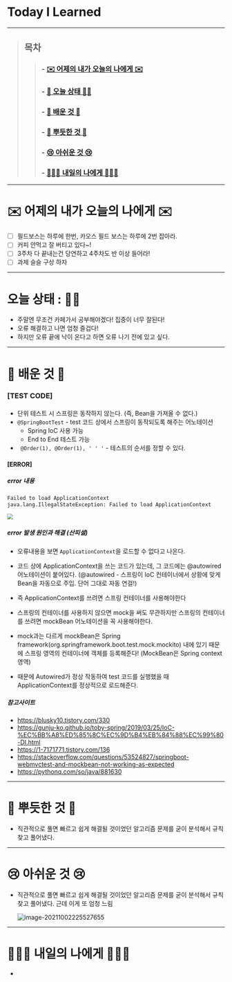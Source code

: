 

# Today I Learned

---

> ## 목차
>
> > ###  - [✉️ 어제의 내가 오늘의 나에게 ✉️](#%EF%B8%8F-%EC%96%B4%EC%A0%9C%EC%9D%98-%EB%82%B4%EA%B0%80-%EC%98%A4%EB%8A%98%EC%9D%98-%EB%82%98%EC%97%90%EA%B2%8C-%EF%B8%8F)
> >
> > ###  - [👵 오늘 상태 👵🏻](#%EC%98%A4%EB%8A%98-%EC%83%81%ED%83%9C--)
> >
> > ###  - [🧐 배운 것 🧐](#-%EB%B0%B0%EC%9A%B4-%EA%B2%83-)
> >
> > ###  - [🥰 뿌듯한 것 🥰](#-%EB%BF%8C%EB%93%AF%ED%95%9C-%EA%B2%83-)
> >
> > ###  - [😢 아쉬운 것 😢](#-%EC%95%84%EC%89%AC%EC%9A%B4-%EA%B2%83-)
> >
> > ###  - [🙋🏻‍♀️ 내일의 나에게 🙋🏻‍♀️](#%EF%B8%8F-%EB%82%B4%EC%9D%BC%EC%9D%98-%EB%82%98%EC%97%90%EA%B2%8C-%EF%B8%8F)

---

# ✉️ 어제의 내가 오늘의 나에게 ✉️

- [ ] 필드보스는 하루에 한번, 카오스 필드 보스는 하루에 2번 잡아라.
- [ ] 커피 안먹고 잘 버티고 있다~!
- [ ] 3주차 다 끝내는건 당연하고 4주차도 반 이상 들어라!
- [ ] 과제 슬슬 구상 하자

---

# 오늘 상태 : 👵🏻

- 주말엔 무조건 카페가서 공부해야겠다! 집중이 너무 잘된다!
- 오류 해결하고 나면 엄청 즐겁다! 
- 하지만 오류 끝에 낙이 온다고 하면 오류 나기 전에 있고 싶다.

---

# 🧐 배운 것 🧐

### [TEST CODE] 

#### 

- 단위 테스트 시 스프링은 동작하지 않는다. (즉, Bean을 가져올 수 없다.)
- `@SpringBootTest` - test 코드 상에서 스프링이 동작되도록 해주는 어노테이션
  - Spring IoC 사용 가능
  - End to End 테스트 가능
- ``` @Order(1), @Order(1), ' ' '``` - 테스트의 순서를 정할 수 있다.

#### [ERROR]

##### error 내용

``` markdown
Failed to load ApplicationContext
java.lang.IllegalStateException: Failed to load ApplicationContext
```

<img src="https://images.velog.io/images/9sanha/post/1b3c617b-c205-4b3d-a87c-65e346ca1d69/image.png" style="zoom: 80%;" />

##### error 발생 원인과 해결 (산피셜)

- 오류내용을 보면 `ApplicationContext`을 로드할 수 없다고 나온다.
- 코드 상에 ApplicationContext을 쓰는 코드가 있는데, 그 코드에는 @autowired 어노테이션이 붙어있다. (@autowired - 스프링이 IoC 컨테이너에서 상황에 맞게 Bean을 자동으로 주입. 단어 그대로 자동 연걸!)
- 즉 ApplicationContext를 쓰려면 스프링 컨테이너를 사용해야한다

- 스프링의 컨테이너를 사용하지 않으면 mock을 써도 무관하지만 스프링의 컨테이너를 쓰려면 mockBean 어노테이션을 꼭 사용해야한다.
- mock과는 다르게 mockBean은 Spring framework(org.springframework.boot.test.mock.mockito) 내에 있기 때문에 스프링 영역의 컨테이너에 객체를 등록해준다! (MockBean은 Spring context 영역)
- 때문에 Autowired가 정상 작동하여 test 코드를 실행했을 때 ApplicationContext를 정상적으로 로드해준다.

##### 참고사이트 

- https://blusky10.tistory.com/330
- https://gunju-ko.github.io/toby-spring/2019/03/25/IoC-%EC%BB%A8%ED%85%8C%EC%9D%B4%EB%84%88%EC%99%80-DI.html
- https://1-7171771.tistory.com/136
- https://stackoverflow.com/questions/53524827/springboot-webmvctest-and-mockbean-not-working-as-expected
- https://pythonq.com/so/java/881630


---

# 🥰 뿌듯한 것 🥰

- 직관적으로 풀면 빠르고 쉽게 해결될 것이었던 알고리즘 문제를 굳이 분석해서 규칙찾고 풀어냈다.

---

# 😢 아쉬운 것 😢

- 직관적으로 풀면 빠르고 쉽게 해결될 것이었던 알고리즘 문제를 굳이 분석해서 규칙찾고 풀어냈다. 근데 이게 또 엄청 느림 

  ![image-20211002225527655](C:\Users\9sanh\AppData\Roaming\Typora\typora-user-images\image-20211002225527655.png)

---

# 🙋🏻‍♀️ 내일의 나에게 🙋🏻‍♀️

- 

